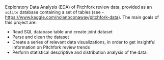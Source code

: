 Exploratory Data Analysis (EDA) of Pitchfork review data, provided as an `sqlite` database containing a set of tables (see - https://www.kaggle.com/nolanbconaway/pitchfork-data). The main goals of this project are:

<ul>
<li>Read SQL database table and create joint dataset </li>
<li>Parse and clean the dataset</li>
<li>Create a series of relevant data visualizations, in order to get insightful information on Pitchfork review trends </li>
<li>Perform statistical descriptive and distribution analysis of the data. </li>
</ul>
